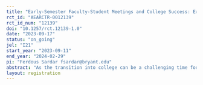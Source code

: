 ```yaml
---
title: "Early-Semester Faculty-Student Meetings and College Success: Experimental Evidence "
rct_id: "AEARCTR-0012139"
rct_id_num: "12139"
doi: "10.1257/rct.12139-1.0"
date: "2023-09-17"
status: "on_going"
jel: "I21"
start_year: "2023-09-11"
end_year: "2024-02-29"
pi: "Ferdous Sardar fsardar@bryant.edu"
abstract: "As the transition into college can be a challenging time for many students, colleges have developed various campus resources to support them. Faculty members, being integral to the college experience, are uniquely positioned to influence student success, especially during the initial weeks. In this study, we aim to provide experimental evidence on the impact of early-semester student-faculty meetings on students' success at college. Our sample includes 920 students enrolled in 32 sections of mandatory principles-level economics and statistics classes, taught by 18 distinct faculty members. The treatment, delivered to a random subset of our sample, consists of an email from the respective instructor encouraging students to meet during office hours at the beginning of the semester. Using both administrative and survey data, we will evaluate the impact of the interventions on academic performance and wellbeing. We will estimate the intent-to-treat effect of the email intervention on academic outcomes and the average treatment effect of meeting on the treated using data on actual meetings. "
layout: registration
---
```



